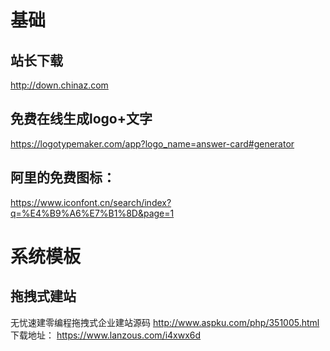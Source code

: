 # 基础
## 站长下载
http://down.chinaz.com
## 免费在线生成logo+文字
https://logotypemaker.com/app?logo_name=answer-card#generator
## 阿里的免费图标：
https://www.iconfont.cn/search/index?q=%E4%B9%A6%E7%B1%8D&page=1

# 系统模板
## 拖拽式建站
无忧速建零编程拖拽式企业建站源码
http://www.aspku.com/php/351005.html
下载地址：
https://www.lanzous.com/i4xwx6d
